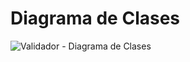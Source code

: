 # Diagrama de Clases
![Validador - Diagrama de Clases](https://github.com/user-attachments/assets/264eef9e-77c7-4209-830d-8cf308db96ec)
